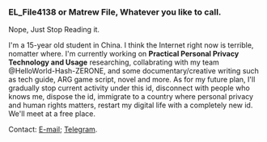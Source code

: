 ### EL_File4138 or Matrew File, Whatever you like to call.

Nope, Just Stop Reading it.

I'm a 15-year old student in China. I think the Internet right now is terrible, nomatter where.
I'm currently working on **Practical Personal Privacy Technology and Usage** researching, collabrating with my team @HelloWorld-Hash-ZERONE, and some documentary/creative writing such as tech guide, ARG game script, novel and more.
As for my future plan, I'll gradually stop current activity under this id, disconnect with people who knows me, dispose the id, immigrate to a country where personal privacy and human rights matters, restart my digital life with a completely new id.
We'll meet at a free place.

Contact: [E-mail](mailto:elfile4138@outlook.com); [Telegram](t.me/EL_File4138).

